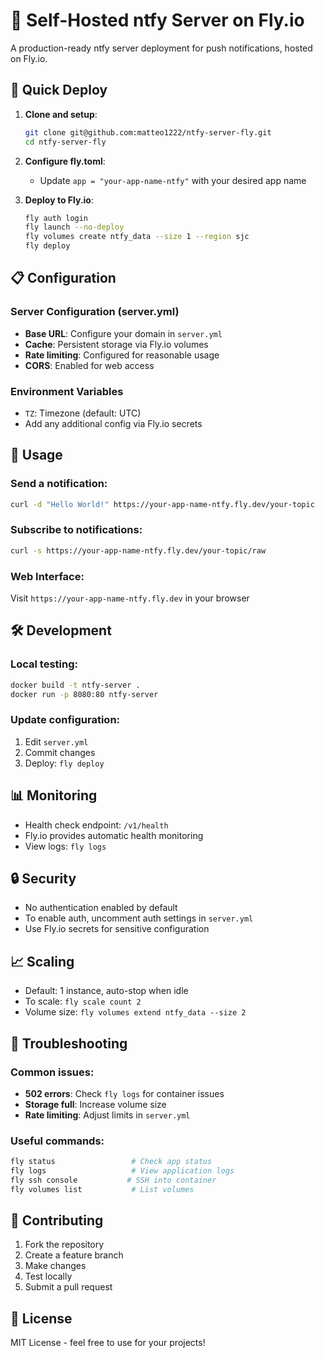 # 🔔 Self-Hosted ntfy Server on Fly.io

A production-ready ntfy server deployment for push notifications, hosted on Fly.io.

## 🚀 Quick Deploy

1. **Clone and setup**:

   ```bash
   git clone git@github.com:matteo1222/ntfy-server-fly.git
   cd ntfy-server-fly
   ```

2. **Configure fly.toml**:

   - Update `app = "your-app-name-ntfy"` with your desired app name

3. **Deploy to Fly.io**:
   ```bash
   fly auth login
   fly launch --no-deploy
   fly volumes create ntfy_data --size 1 --region sjc
   fly deploy
   ```

## 📋 Configuration

### Server Configuration (server.yml)

- **Base URL**: Configure your domain in `server.yml`
- **Cache**: Persistent storage via Fly.io volumes
- **Rate limiting**: Configured for reasonable usage
- **CORS**: Enabled for web access

### Environment Variables

- `TZ`: Timezone (default: UTC)
- Add any additional config via Fly.io secrets

## 🔧 Usage

### Send a notification:

```bash
curl -d "Hello World!" https://your-app-name-ntfy.fly.dev/your-topic
```

### Subscribe to notifications:

```bash
curl -s https://your-app-name-ntfy.fly.dev/your-topic/raw
```

### Web Interface:

Visit `https://your-app-name-ntfy.fly.dev` in your browser

## 🛠️ Development

### Local testing:

```bash
docker build -t ntfy-server .
docker run -p 8080:80 ntfy-server
```

### Update configuration:

1. Edit `server.yml`
2. Commit changes
3. Deploy: `fly deploy`

## 📊 Monitoring

- Health check endpoint: `/v1/health`
- Fly.io provides automatic health monitoring
- View logs: `fly logs`

## 🔒 Security

- No authentication enabled by default
- To enable auth, uncomment auth settings in `server.yml`
- Use Fly.io secrets for sensitive configuration

## 📈 Scaling

- Default: 1 instance, auto-stop when idle
- To scale: `fly scale count 2`
- Volume size: `fly volumes extend ntfy_data --size 2`

## 🐛 Troubleshooting

### Common issues:

- **502 errors**: Check `fly logs` for container issues
- **Storage full**: Increase volume size
- **Rate limiting**: Adjust limits in `server.yml`

### Useful commands:

```bash
fly status                 # Check app status
fly logs                   # View application logs
fly ssh console           # SSH into container
fly volumes list           # List volumes
```

## 🤝 Contributing

1. Fork the repository
2. Create a feature branch
3. Make changes
4. Test locally
5. Submit a pull request

## 📄 License

MIT License - feel free to use for your projects!

